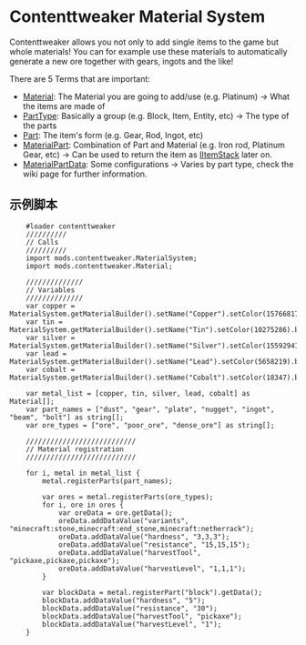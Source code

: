 # Contenttweaker Material System

Contenttweaker allows you not only to add single items to the game but whole materials! You can for example use these materials to automatically generate a new ore together with gears, ingots and the like!

There are 5 Terms that are important:

- [Material](/Mods/ContentTweaker/Materials/Materials/Material/): The Material you are going to add/use (e.g. Platinum) → What the items are made of
- [PartType](/Mods/ContentTweaker/Materials/Parts/PartType/): Basically a group (e.g. Block, Item, Entity, etc) → The type of the parts
- [Part](/Mods/ContentTweaker/Materials/Parts/Part/): The item's form (e.g. Gear, Rod, Ingot, etc)
- [MaterialPart](/Mods/ContentTweaker/Materials/Materials/MaterialPart/): Combination of Part and Material (e.g. Iron rod, Platinum Gear, etc) → Can be used to return the item as [IItemStack](/Vanilla/Items/IItemStack/) later on.
- [MaterialPartData](/Mods/ContentTweaker/Materials/Materials/MaterialPartData/): Some configurations → Varies by part type, check the wiki page for further information.

## 示例脚本

```zenscript
    #loader contenttweaker
    //////////
    // Calls
    //////////
    import mods.contenttweaker.MaterialSystem;
    import mods.contenttweaker.Material;

    //////////////
    // Variables
    //////////////
    var copper = MaterialSystem.getMaterialBuilder().setName("Copper").setColor(15766817).build();
    var tin = MaterialSystem.getMaterialBuilder().setName("Tin").setColor(10275286).build();
    var silver = MaterialSystem.getMaterialBuilder().setName("Silver").setColor(15592941).build();
    var lead = MaterialSystem.getMaterialBuilder().setName("Lead").setColor(5658219).build();
    var cobalt = MaterialSystem.getMaterialBuilder().setName("Cobalt").setColor(18347).build();

    var metal_list = [copper, tin, silver, lead, cobalt] as Material[];
    var part_names = ["dust", "gear", "plate", "nugget", "ingot", "beam", "bolt"] as string[];
    var ore_types = ["ore", "poor_ore", "dense_ore"] as string[];

    ///////////////////////////
    // Material registration
    ///////////////////////////

    for i, metal in metal_list {
        metal.registerParts(part_names);

        var ores = metal.registerParts(ore_types);
        for i, ore in ores {
            var oreData = ore.getData();
            oreData.addDataValue("variants", "minecraft:stone,minecraft:end_stone,minecraft:netherrack");
            oreData.addDataValue("hardness", "3,3,3");
            oreData.addDataValue("resistance", "15,15,15");
            oreData.addDataValue("harvestTool", "pickaxe,pickaxe,pickaxe");
            oreData.addDataValue("harvestLevel", "1,1,1");
        }

        var blockData = metal.registerPart("block").getData();
        blockData.addDataValue("hardness", "5");
        blockData.addDataValue("resistance", "30");
        blockData.addDataValue("harvestTool", "pickaxe");
        blockData.addDataValue("harvestLevel", "1");
    }
```